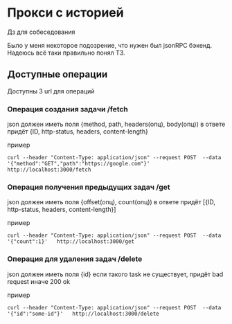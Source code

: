 # Прокси с историей
Дз для собеседования

Было у меня некоторое подозрение, что нужен был jsonRPC бэкенд. Надеюсь всё таки правильно понял ТЗ.

## Доступные операции
Доступны 3 url для операций
### Операция создания задачи /fetch
json должен иметь поля
{method, path, headers(опц), body(опц))
в ответе придёт
{ID, http-status, headers, content-length}

пример
```
curl --header "Content-Type: application/json" --request POST  --data '{"method":"GET","path":"https://google.com"}'   http://localhost:3000/fetch
```

### Операция получения предыдущих задач /get
json должен иметь поля
{offset(опц), count(опц))
в ответе придёт
[{ID, http-status, headers, content-length}]

пример
```
curl --header "Content-Type: application/json" --request POST  --data '{"count":1}'   http://localhost:3000/get
```

### Операция для удаления задач /delete
json должен иметь поля
{id}
если такого task не существует, придёт bad request
иначе 200 ok

пример
```
curl --header "Content-Type: application/json" --request POST  --data '{"id":"some-id"}'   http://localhost:3000/delete
```